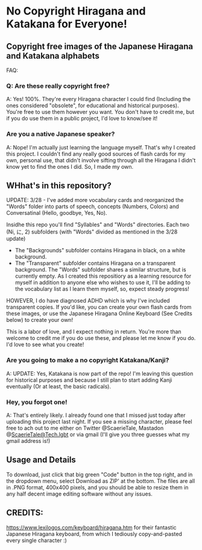 # No Copyright Hiragana and Katakana for Everyone!

## Copyright free images of the Japanese Hiragana and Katakana alphabets

FAQ:

### Q: Are these really copyright free?

A: Yes! 100%. They're every Hiragana character I could find (Including the ones considered "obsolete", for educational and historical purposes). You're free to use them however you want. You don't have to credit me, but if you do use them in a public project, I'd love to know/see it!

### Are you a native Japanese speaker?

A: Nope! I'm actually just learning the language myself. That's why I created this project. I couldn't find any really good sources of flash cards for my own, personal use, that didn't involve sifting through all the Hiragana I didn't know yet to find the ones I did. So, I made my own.

## WHhat's in this repository?

UPDATE: 3/28 - I've added more vocabulary cards and reorganized the "Words" folder into parts of speech, concepts (Numbers, Colors) and Conversatinal (Hello, goodbye, Yes, No).

Insidhe this repo you'll find "Syllables" and "Words" directories. Each two (Ni, に, 2) subfolders (with "Words" divided as mentioned in the 3/28 update)

- The "Backgrounds" subfolder contains Hiragana in black, on a white background.
- The "Transparent" subfolder contains Hiragana on a transparent background.
  The "Words" subfolder shares a similar structure, but is currently empty. As I created this repositiory as a learning resource for myself in addition to anyone else who wishes to use it, I'll be adding to the vocabulary list as I learn them myself, so, expect steady progress!

HOWEVER, I do have diagnosed ADHD which is why I've included transparent copies. If you'd like, you can create your own flash cards from these images, or use the Japanese Hiragana Online Keyboard (See Credits below) to create your own!

This is a labor of love, and I expect nothing in return. You're more than welcome to credit me if you do use these, and please let me know if you do. I'd love to see what you create!

### Are you going to make a no copyright Katakana/Kanji?

A: UPDATE: Yes, Katakana is now part of the repo!  I'm leaving this question for historical purposes and because I still plan to start adding Kanji eventually (Or at least, the basic radicals).

### Hey, you forgot one!

A: That's entirely likely. I already found one that I missed just today after uploading this project last night. If you see a missing character, please feel free to ach out to me either on Twitter @ScaerieTale, Mastadon @ScaerieTale@Tech.lgbt or via gmail (I'll give you three guesses what my gmail address is!)

## Usage and Details

To download, just click that big green "Code" button in the top right, and in the dropdown menu, select Download as ZIP' at the bottom. The files are all in .PNG format, 400x400 pixels, and you should be able to resize them in any half decent image editing software without any issues.

## CREDITS:

https://www.lexilogos.com/keyboard/hiragana.htm for their fantastic Japanese Hiragana keyboard, from which I tediously copy-and-pasted every single character :)
